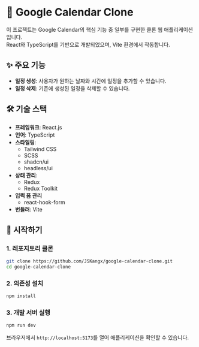# 📅 Google Calendar Clone

이 프로젝트는 Google Calendar의 핵심 기능 중 일부를 구현한 클론 웹 애플리케이션입니다.  
React와 TypeScript를 기반으로 개발되었으며, Vite 환경에서 작동합니다.

## ✨ 주요 기능

- **일정 생성**: 사용자가 원하는 날짜와 시간에 일정을 추가할 수 있습니다.
- **일정 삭제**: 기존에 생성된 일정을 삭제할 수 있습니다.

## 🛠️ 기술 스택

- **프레임워크**: React.js
- **언어**: TypeScript
- **스타일링**:
  - Tailwind CSS
  - SCSS
  - shadcn/ui
  - headless/ui
- **상태 관리**:
  - Redux
  - Redux Toolkit
- **입력 폼 관리**
  - react-hook-form
- **번들러**: Vite

## 🚀 시작하기

### 1. 레포지토리 클론

```bash
git clone https://github.com/JSKangx/google-calendar-clone.git
cd google-calendar-clone
```

### 2. 의존성 설치

```bash
npm install
```

### 3. 개발 서버 실행

```bash
npm run dev
```

브라우저에서 `http://localhost:5173`를 열어 애플리케이션을 확인할 수 있습니다.
